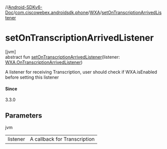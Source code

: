 //[Android-SDKv6-Doc](../../../index.md)/[com.ciscowebex.androidsdk.phone](../index.md)/[WXA](index.md)/[setOnTranscriptionArrivedListener](set-on-transcription-arrived-listener.md)

# setOnTranscriptionArrivedListener

[jvm]\
abstract fun [setOnTranscriptionArrivedListener](set-on-transcription-arrived-listener.md)(listener: [WXA.OnTranscriptionArrivedListener](-on-transcription-arrived-listener/index.md))

A listener for receiving Transcription, user should check if WXA.isEnabled before setting this listener

#### Since

3.3.0

## Parameters

jvm

| | |
|---|---|
| listener | A callback for Transcription |
